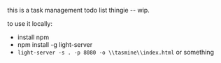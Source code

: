 
this is a task management todo list thingie -- wip.

to use it locally:

* install npm
* npm install -g light-server
* `light-server -s . -p 8080 -o \\tasmine\\index.html` or something
